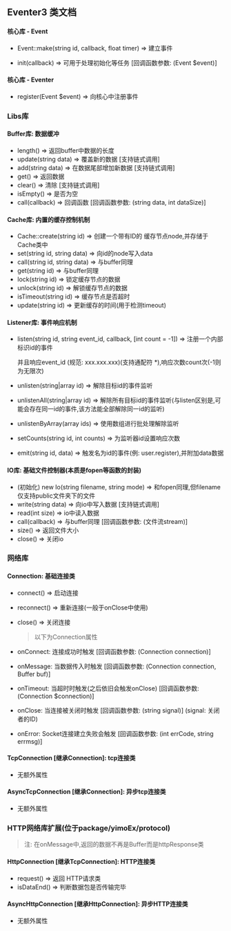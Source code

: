 ## Eventer3 类文档



#### 核心库 - Event

- Event::make(string id, callback, float timer) => 建立事件

- init(callback) => 可用于处理初始化等任务 [回调函数参数: (Event $event)]


#### 核心库 - Eventer

- register(Event $event) => 向核心中注册事件



### Libs库


#### Buffer库: 数据缓冲

- length()  => 返回buffer中数据的长度
- update(string data) => 覆盖新的数据 [支持链式调用]
- add(string data) => 在数据尾部增加新数据 [支持链式调用]
- get() => 返回数据
- clear() => 清除 [支持链式调用]
- isEmpty() => 是否为空
- call(callback) => 回调函数  [回调函数参数: (string data, int dataSize)]



#### Cache库: 内置的缓存控制机制

- Cache::create(string id) => 创建一个带有ID的 缓存节点node,并存储于Cache类中
- set(string id, string data) => 向id的node写入data
- call(string id, string data) => 与buffer同理
- get(string id) => 与buffer同理
- lock(string id) => 锁定缓存节点的数据
- unlock(string id) => 解锁缓存节点的数据
- isTimeout(string id) => 缓存节点是否超时
- update(string id) => 更新缓存的时间(用于检测timeout)



#### Listener库: 事件响应机制

- listen(string id, string event_id, callback, [int count = -1]) => 注册一个内部标识id的事件

  并且响应event_id (规范: xxx.xxx.xxx)(支持通配符 *),响应次数count次(-1则为无限次)

- unlisten(string|array id) => 解除目标id的事件监听
- unlistenAll(string|array id) => 解除所有目标id的事件监听(与listen区别是,可能会存在同一id的事件,该方法能全部解除同一id的监听)
- unlistenByArray(array ids) => 使用数组进行批处理解除监听
- setCounts(string id, int counts) => 为监听器id设置响应次数
- emit(string id, data) => 触发名为id的事件(例: user.register),并附加data数据



#### IO库: 基础文件控制器(本质是fopen等函数的封装)

- (初始化) new Io(string filename, string mode) => 和fopen同理,但filename仅支持public文件夹下的文件
- write(string data) => 向io中写入数据 [支持链式调用]
- read(int size) => io中读入数据
- call(callback) => 与buffer同理  [回调函数参数: (文件流stream)]
- size() => 返回文件大小
- close() => 关闭io



### 网络库

#### Connection: 基础连接类

- connect() => 启动连接

- reconnect() => 重新连接(一般于onClose中使用)

- close() => 关闭连接

  > 以下为Connection属性

- onConnect: 连接成功时触发  [回调函数参数: (Connection connection)]
- onMessage: 当数据传入时触发 [回调函数参数: (Connection connection, Buffer buf)]
- onTimeout: 当超时时触发(之后依旧会触发onClose) [回调函数参数: (Connection $connection)]
- onClose: 当连接被关闭时触发 [回调函数参数: (string signal)] (signal: 关闭者的ID)
- onError: Socket连接建立失败会触发 [回调函数参数: (int errCode, string errmsg)]

#### TcpConnection [继承Connection]: tcp连接类

- 无额外属性

#### AsyncTcpConnection [继承Connection]: 异步tcp连接类

- 无额外属性



### HTTP网络库扩展(位于package/yimoEx/protocol)

> 注: 在onMessage中,返回的数据不再是Buffer而是httpResponse类
>

#### HttpConnection [继承TcpConnection]: HTTP连接类

- request() => 返回 HTTP请求类
- isDataEnd() => 判断数据包是否传输完毕


#### AsyncHttpConnection [继承HttpConnection]: 异步HTTP连接类

- 无额外属性
